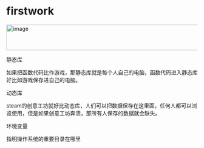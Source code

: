 # firstwork

<img width="577" height="68" alt="image" src="https://github.com/user-attachments/assets/3d9cc898-2646-422a-adc7-5b7271444427" />

静态库

如果把函数代码比作游戏，那静态库就是每个人自己的电脑，函数代码进入静态库好比如游戏保存进自己的电脑。

动态库

steam的创意工坊就好比动态库，人们可以把数据保存在这里面，任何人都可以浏览使用，但是如果创意工坊奔溃，那所有人保存的数据就会缺失。

环境变量

指明操作系统的重要目录在哪里
